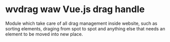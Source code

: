 # wvdrag waw Vue.js drag handle
Module which take care of all drag management inside website, such as sorting elements, draging from spot to spot and anything else that needs an element to be moved into new place.
